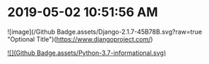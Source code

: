 # 2019-05-02 10:51:56 AM 

![image](/Github Badge.assets/Django-2.1.7-45B78B.svg?raw=true "Optional Title")(https://www.djangoproject.com/)

[![](Github Badge.assets/Python-3.7-informational.svg)](https://www.python.org/)

